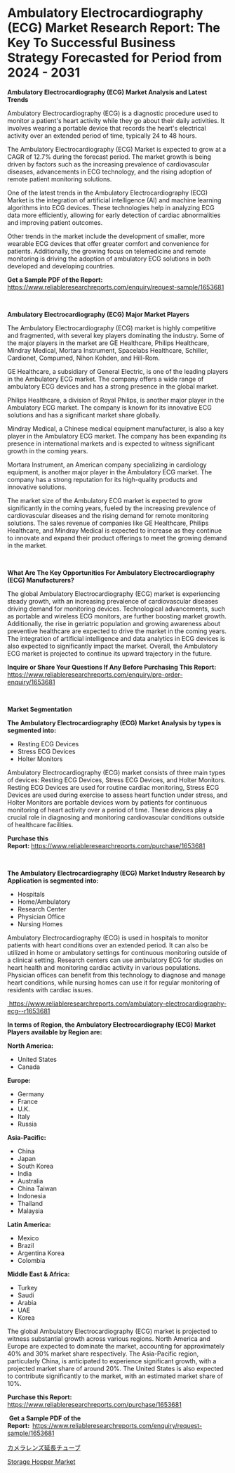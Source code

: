 <p><h1>Ambulatory Electrocardiography (ECG) Market Research Report: The Key To Successful Business Strategy Forecasted for Period from 2024 - 2031</h1></p><p><strong>Ambulatory Electrocardiography (ECG) Market Analysis and Latest Trends</strong></p>
<p><p>Ambulatory Electrocardiography (ECG) is a diagnostic procedure used to monitor a patient's heart activity while they go about their daily activities. It involves wearing a portable device that records the heart's electrical activity over an extended period of time, typically 24 to 48 hours.</p><p>The Ambulatory Electrocardiography (ECG) Market is expected to grow at a CAGR of 12.7% during the forecast period. The market growth is being driven by factors such as the increasing prevalence of cardiovascular diseases, advancements in ECG technology, and the rising adoption of remote patient monitoring solutions.</p><p>One of the latest trends in the Ambulatory Electrocardiography (ECG) Market is the integration of artificial intelligence (AI) and machine learning algorithms into ECG devices. These technologies help in analyzing ECG data more efficiently, allowing for early detection of cardiac abnormalities and improving patient outcomes.</p><p>Other trends in the market include the development of smaller, more wearable ECG devices that offer greater comfort and convenience for patients. Additionally, the growing focus on telemedicine and remote monitoring is driving the adoption of ambulatory ECG solutions in both developed and developing countries.</p></p>
<p><strong>Get a Sample PDF of the Report:&nbsp;</strong> <a href="https://www.reliableresearchreports.com/enquiry/request-sample/1653681">https://www.reliableresearchreports.com/enquiry/request-sample/1653681</a></p>
<p>&nbsp;</p>
<p><strong>Ambulatory Electrocardiography (ECG) Major Market Players</strong></p>
<p><p>The Ambulatory Electrocardiography (ECG) market is highly competitive and fragmented, with several key players dominating the industry. Some of the major players in the market are GE Healthcare, Philips Healthcare, Mindray Medical, Mortara Instrument, Spacelabs Healthcare, Schiller, Cardionet, Compumed, Nihon Kohden, and Hill-Rom.</p><p>GE Healthcare, a subsidiary of General Electric, is one of the leading players in the Ambulatory ECG market. The company offers a wide range of ambulatory ECG devices and has a strong presence in the global market.</p><p>Philips Healthcare, a division of Royal Philips, is another major player in the Ambulatory ECG market. The company is known for its innovative ECG solutions and has a significant market share globally.</p><p>Mindray Medical, a Chinese medical equipment manufacturer, is also a key player in the Ambulatory ECG market. The company has been expanding its presence in international markets and is expected to witness significant growth in the coming years.</p><p>Mortara Instrument, an American company specializing in cardiology equipment, is another major player in the Ambulatory ECG market. The company has a strong reputation for its high-quality products and innovative solutions.</p><p>The market size of the Ambulatory ECG market is expected to grow significantly in the coming years, fueled by the increasing prevalence of cardiovascular diseases and the rising demand for remote monitoring solutions. The sales revenue of companies like GE Healthcare, Philips Healthcare, and Mindray Medical is expected to increase as they continue to innovate and expand their product offerings to meet the growing demand in the market.</p></p>
<p>&nbsp;</p>
<p><strong>What Are The Key Opportunities For Ambulatory Electrocardiography (ECG) Manufacturers?</strong></p>
<p><p>The global Ambulatory Electrocardiography (ECG) market is experiencing steady growth, with an increasing prevalence of cardiovascular diseases driving demand for monitoring devices. Technological advancements, such as portable and wireless ECG monitors, are further boosting market growth. Additionally, the rise in geriatric population and growing awareness about preventive healthcare are expected to drive the market in the coming years. The integration of artificial intelligence and data analytics in ECG devices is also expected to significantly impact the market. Overall, the Ambulatory ECG market is projected to continue its upward trajectory in the future.</p></p>
<p><strong>Inquire or Share Your Questions If Any Before Purchasing This Report:</strong> <a href="https://www.reliableresearchreports.com/enquiry/pre-order-enquiry/1653681">https://www.reliableresearchreports.com/enquiry/pre-order-enquiry/1653681</a></p>
<p>&nbsp;</p>
<p><strong>Market Segmentation</strong></p>
<p><strong>The Ambulatory Electrocardiography (ECG) Market Analysis by types is segmented into:</strong></p>
<p><ul><li>Resting ECG Devices</li><li>Stress ECG Devices</li><li>Holter Monitors</li></ul></p>
<p><p>Ambulatory Electrocardiography (ECG) market consists of three main types of devices: Resting ECG Devices, Stress ECG Devices, and Holter Monitors. Resting ECG Devices are used for routine cardiac monitoring, Stress ECG Devices are used during exercise to assess heart function under stress, and Holter Monitors are portable devices worn by patients for continuous monitoring of heart activity over a period of time. These devices play a crucial role in diagnosing and monitoring cardiovascular conditions outside of healthcare facilities.</p></p>
<p><strong>Purchase this Report:&nbsp;</strong><a href="https://www.reliableresearchreports.com/purchase/1653681">https://www.reliableresearchreports.com/purchase/1653681</a></p>
<p>&nbsp;</p>
<p><strong>The Ambulatory Electrocardiography (ECG) Market Industry Research by Application is segmented into:</strong></p>
<p><ul><li>Hospitals</li><li>Home/Ambulatory</li><li>Research Center</li><li>Physician Office</li><li>Nursing Homes</li></ul></p>
<p><p>Ambulatory Electrocardiography (ECG) is used in hospitals to monitor patients with heart conditions over an extended period. It can also be utilized in home or ambulatory settings for continuous monitoring outside of a clinical setting. Research centers can use ambulatory ECG for studies on heart health and monitoring cardiac activity in various populations. Physician offices can benefit from this technology to diagnose and manage heart conditions, while nursing homes can use it for regular monitoring of residents with cardiac issues.</p></p>
<p><a href="https://www.reliableresearchreports.com/ambulatory-electrocardiography-ecg--r1653681">&nbsp;https://www.reliableresearchreports.com/ambulatory-electrocardiography-ecg--r1653681</a></p>
<p><strong>In terms of Region, the Ambulatory Electrocardiography (ECG) Market Players available by Region are:</strong></p>
<p>
    <p> <strong> North America: </strong>
        <ul>
            <li>United States</li>
            <li>Canada</li>
        </ul>
        </p> 
    <p> <strong> Europe: </strong>
        <ul>
            <li>Germany</li>
            <li>France</li>
            <li>U.K.</li>
            <li>Italy</li>
            <li>Russia</li>
        </ul>
        </p> 
    <p> <strong> Asia-Pacific: </strong>
        <ul>
            <li>China</li>
            <li>Japan</li>
            <li>South Korea</li>
            <li>India</li>
            <li>Australia</li>
            <li>China Taiwan</li>
            <li>Indonesia</li>
            <li>Thailand</li>
            <li>Malaysia</li>
        </ul>
        </p> 
    <p> <strong> Latin America: </strong>
        <ul>
            <li>Mexico</li>
            <li>Brazil</li>
            <li>Argentina Korea</li>
            <li>Colombia</li>
        </ul>
        </p> 
    <p> <strong> Middle East & Africa: </strong>
        <ul>
            <li>Turkey</li>
            <li>Saudi</li>
            <li>Arabia</li>
            <li>UAE</li>
            <li>Korea</li>
        </ul>
    </p>
    </p>
<p><p>The global Ambulatory Electrocardiography (ECG) market is projected to witness substantial growth across various regions. North America and Europe are expected to dominate the market, accounting for approximately 40% and 30% market share respectively. The Asia-Pacific region, particularly China, is anticipated to experience significant growth, with a projected market share of around 20%. The United States is also expected to contribute significantly to the market, with an estimated market share of 10%.</p></p>
<p><strong>Purchase this Report: </strong><a href="https://www.reliableresearchreports.com/purchase/1653681">https://www.reliableresearchreports.com/purchase/1653681</a></p>
<p>&nbsp;<strong>Get a Sample PDF of the Report:&nbsp;&nbsp;</strong><a href="https://www.reliableresearchreports.com/enquiry/request-sample/1653681">https://www.reliableresearchreports.com/enquiry/request-sample/1653681</a></p>
<p><strong></strong></p>
<p><p><a href="https://github.com/RodHoppe07/Market-Research-Report-List-2/blob/main/4286853166453.md">カメラレンズ延長チューブ</a></p><p><a href="https://github.com/ikahanika44/Market-Research-Report-List-1/blob/main/storage-hopper-market.md">Storage Hopper Market</a></p></p>